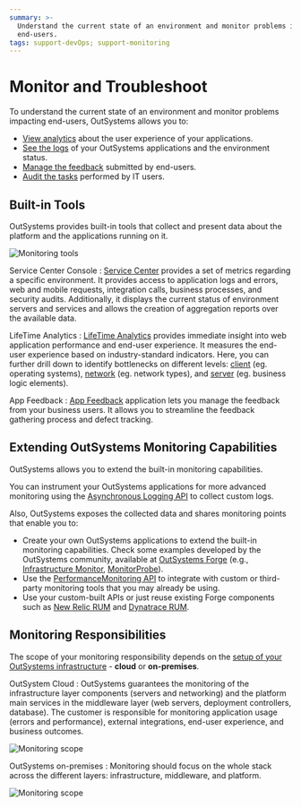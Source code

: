 ```yaml
---
summary: >-
  Understand the current state of an environment and monitor problems impacting
  end-users.
tags: support-devOps; support-monitoring
---
```


# Monitor and Troubleshoot

To understand the current state of an environment and monitor problems impacting end-users, OutSystems allows you to:

* [View analytics](troubleshoot-the-performance-of-an-application.md) about the user experience of your applications.
* [See the logs](monitoring-an-environment.md) of your OutSystems applications and the environment status.
* [Manage the feedback](../app-feedback/intro.md) submitted by end-users.
* [Audit the tasks](monitor-usage-with-audit-logs.md) performed by IT users.

## Built-in Tools

OutSystems provides built-in tools that collect and present data about the platform and the applications running on it.

![Monitoring tools](https://github.com/danielmarquespt/docs-product/tree/e7ea3f444d5129dab245c69ab72ae091554bc4fb/src/managing-the-applications-lifecycle/monitor-and-troubleshoot/images/intro-built-in-tools-sc-lt.png?width=800)

Service Center Console : [Service Center](monitoring-an-environment.md) provides a set of metrics regarding a specific environment. It provides access to application logs and errors, web and mobile requests, integration calls, business processes, and security audits. Additionally, it displays the current status of environment servers and services and allows the creation of aggregation reports over the available data.

LifeTime Analytics : [LifeTime Analytics](troubleshoot-the-performance-of-an-application.md) provides immediate insight into web application performance and end-user experience. It measures the end-user experience based on industry-standard indicators. Here, you can further drill down to identify bottlenecks on different levels: [client](how-application-performance-is-measured.md#client-metrics) \(eg. operating systems\), [network](how-application-performance-is-measured.md#network-metrics) \(eg. network types\), and [server](how-application-performance-is-measured.md#server-metrics) \(eg. business logic elements\).

App Feedback : [App Feedback](../app-feedback/intro.md) application lets you manage the feedback from your business users. It allows you to streamline the feedback gathering process and defect tracking.

## Extending OutSystems Monitoring Capabilities

OutSystems allows you to extend the built-in monitoring capabilities.

You can instrument your OutSystems applications for more advanced monitoring using the [Asynchronous Logging API](https://github.com/danielmarquespt/docs-product/tree/e7ea3f444d5129dab245c69ab72ae091554bc4fb/src/ref/apis/auto/asynchronous-logging-api.final.md) to collect custom logs.

Also, OutSystems exposes the collected data and shares monitoring points that enable you to:

* Create your own OutSystems applications to extend the built-in monitoring capabilities. Check some examples developed by the OutSystems community, available at [OutSystems Forge](https://www.outsystems.com/forge/) \(e.g., [Infrastructure Monitor](https://www.outsystems.com/forge/component-overview/1178/infrastructure-monitor), [MonitorProbe](https://www.outsystems.com/forge/component-overview/4559/monitorprobe)\).
* Use the [PerformanceMonitoring API](../../ref/apis/performancemonitoring-api.md) to integrate with custom or third-party monitoring tools that you may already be using.
* Use your custom-built APIs or just reuse existing Forge components such as [New Relic RUM](https://www.outsystems.com/forge/component-overview/6848/new-relic-rum-for-react) and [Dynatrace RUM](https://www.outsystems.com/forge/component-overview/6850/dynatrace-rum-for-react).

## Monitoring Responsibilities

The scope of your monitoring responsibility depends on the [setup of your OutSystems infrastructure](../../setup/possible-setups.md) - **cloud** or **on-premises**.

OutSystem Cloud : OutSystems guarantees the monitoring of the infrastructure layer components \(servers and networking\) and the platform main services in the middleware layer \(web servers, deployment controllers, database\). The customer is responsible for monitoring application usage \(errors and performance\), external integrations, end-user experience, and business outcomes.

![Monitoring scope](https://github.com/danielmarquespt/docs-product/tree/e7ea3f444d5129dab245c69ab72ae091554bc4fb/src/managing-the-applications-lifecycle/monitor-and-troubleshoot/images/intro-cloud-scope-diag.png?width=600)

OutSystems on-premises : Monitoring should focus on the whole stack across the different layers: infrastructure, middleware, and platform.

![Monitoring scope](https://github.com/danielmarquespt/docs-product/tree/e7ea3f444d5129dab245c69ab72ae091554bc4fb/src/managing-the-applications-lifecycle/monitor-and-troubleshoot/images/intro-on-prem-scope-diag.png?width=600)


